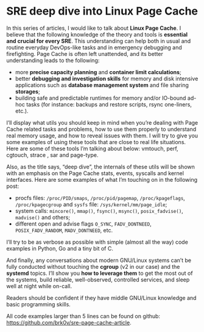 # SRE deep dive into Linux Page Cache 

In this series of articles, I would like to talk about **Linux Page Cache**. I believe
that the following knowledge of the theory and tools is **essential and crucial
for every SRE**. This understanding can help both in usual and routine everyday
DevOps-like tasks and in emergency debugging and firefighting. Page Cache is
often left unattended, and its better understanding leads to the following:

- more **precise capacity planning** and **container limit calculations**; 
- better **debugging and investigation skills** for memory and disk intensive 
  applications such as **database management system** and file sharing **storages**; 
- building safe and predictable runtimes for memory and/or IO-bound ad-hoc 
  tasks (for instance: backups and restore scripts, rsync one-liners, etc.).

I’ll display what utils
you should keep in mind when you’re dealing with Page Cache related tasks and
problems, how to use them properly to understand real memory usage, and how to
reveal issues with them. I will try to give you some examples of using these
tools that are close to real life situations. Here are some of these tools I’m
talking about below: vmtouch, perf, cgtouch, strace , sar and page-type.

Also, as the title says, “deep dive”, the internals of these utils will be shown
with an emphasis on the Page Cache stats, events, syscalls and kernel
interfaces. Here are some examples of what I’m touching on in the following
post:

- procfs files: `/proc/PID/smaps`, `/proc/pid/pagemap`, `/proc/kpageflags`,
  `/proc/kpagecgroup` and `sysfs` file: `/sys/kernel/mm/page_idle`;
- system calls: `mincore()`, `mmap()`, `fsync()`, `msync()`, `posix_fadvise()`,
  `madvise()` and others;
- different open and advise flags `O_SYNC`, `FADV_DONTNEED`, `POSIX_FADV_RANDOM`,
  `MADV_DONTNEED`, etc.

I’ll try to be as verbose as possible with simple (almost
all the way) code examples in Python, Go and a tiny bit of C.

And finally, any conversations about modern GNU/Linux systems can’t be fully
conducted without touching the **cgroup** (v2 in our case) and the **systemd** topics.
I’ll show you **how to leverage them** to get the most out of the systems, build
reliable, well-observed, controlled services, and sleep well at night while
on-call.

Readers should be confident if they have middle GNU/Linux knowledge and basic
programming skills.

All code examples larger than 5 lines can be found on github:
https://github.com/brk0v/sre-page-cache-article.
